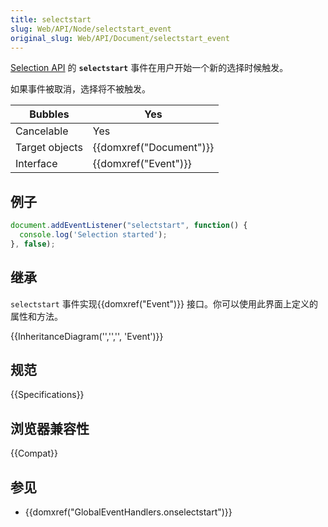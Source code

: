 ```yaml
---
title: selectstart
slug: Web/API/Node/selectstart_event
original_slug: Web/API/Document/selectstart_event
---
```


[Selection API](/zh-CN/docs/Web/API/Selection_API) 的 **`selectstart`** 事件在用户开始一个新的选择时候触发。

如果事件被取消，选择将不被触发。

| Bubbles        | Yes                     |
| -------------- | ----------------------- |
| Cancelable     | Yes                     |
| Target objects | {{domxref("Document")}} |
| Interface      | {{domxref("Event")}}    |

## 例子

```js
document.addEventListener("selectstart", function() {
  console.log('Selection started');
}, false);
```

## 继承

`selectstart` 事件实现{{domxref("Event")}} 接口。你可以使用此界面上定义的属性和方法。

{{InheritanceDiagram('','','', 'Event')}}

## 规范

{{Specifications}}

## 浏览器兼容性

{{Compat}}

## 参见

- {{domxref("GlobalEventHandlers.onselectstart")}}
